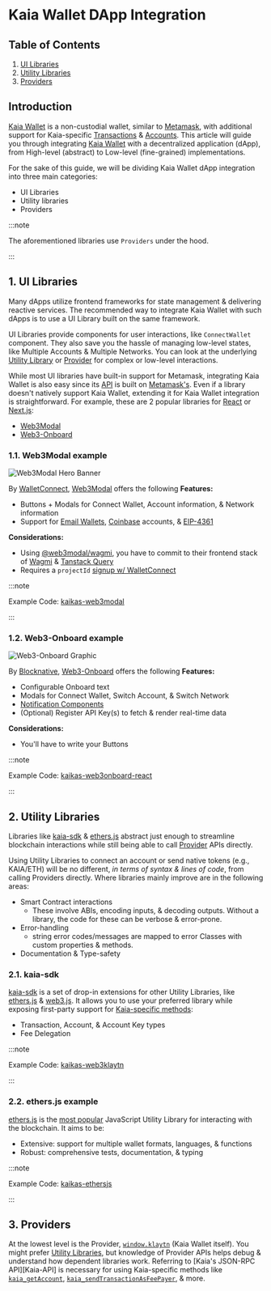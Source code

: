 # Kaia Wallet DApp Integration

## Table of Contents

1. [UI Libraries](#1-ui-libraries)
2. [Utility Libraries](#2-utility-libraries)
3. [Providers](#3-providers)

## Introduction

[Kaia Wallet](https://docs.kaiawallet.io) is a non-custodial wallet, similar to [Metamask](https://metamask.io), with additional support for Kaia-specific [Transactions](https://docs.kaia.io/learn/transactions) & [Accounts](https://docs.kaia.io/learn/accounts). This article will guide you through integrating [Kaia Wallet](https://docs.kaiawallet.io) with a decentralized application (dApp), from High-level (abstract) to Low-level (fine-grained) implementations.

For the sake of this guide, we will be dividing Kaia Wallet dApp integration into three main categories:

- UI Libraries
- Utility libraries
- Providers

:::note

The aforementioned libraries use `Providers` under the hood.

:::

## 1. UI Libraries

Many dApps utilize frontend frameworks for state management & delivering reactive services. The recommended way to integrate Kaia Wallet with such dApps is to use a UI Library built on the same framework.

UI Libraries provide components for user interactions, like `ConnectWallet` component. They also save you the hassle of managing low-level states, like Multiple Accounts & Multiple Networks. You can look at the underlying [Utility Library](#2-utility-libraries) or [Provider](#3-providers) for complex or low-level interactions.

While most UI libraries have built-in support for Metamask, integrating Kaia Wallet is also easy since its [API](https://docs.kaia.io/references/json-rpc/kaia/account-created/) is built on [Metamask's](https://docs.metamask.io/wallet/reference/json-rpc-api). Even if a library doesn't natively support Kaia Wallet, extending it for Kaia Wallet integration is straightforward. For example, these are 2 popular libraries for [React](https://react.dev) or [Next.js](https://nextjs.org):

- [Web3Modal](#1.1-web3modal-example)
- [Web3-Onboard](#1.2-web3-onboard-example)

### 1.1. Web3Modal example

![Web3Modal Hero Banner](https://web3modal.com/images/hero-banner.png)

By [WalletConnect](https://walletconnect.com), [Web3Modal](https://web3modal.com) offers the following **Features:**

- Buttons + Modals for Connect Wallet, Account information, & Network information
- Support for [Email Wallets](https://walletconnect.com/blog/web3modal-web3-email-login-wallets), [Coinbase](https://www.coinbase.com) accounts, & [EIP-4361](https://docs.login.xyz/general-information/siwe-overview/eip-4361)

**Considerations:**

- Using [@web3modal/wagmi](https://www.npmjs.com/package/@web3modal/wagmi), you have to commit to their frontend stack of [Wagmi](https://wagmi.sh) & [Tanstack Query](https://tanstack.com/query)
- Requires a `projectId` [signup w/ WalletConnect](https://cloud.walletconnect.com/sign-in)

:::note

Example Code: [kaikas-web3modal](https://github.com/kaiachain/kaia-dapp-mono/tree/main/examples/tools/wallet-libraries/kaikas-web3modal)

:::

### 1.2. Web3-Onboard example

![Web3-Onboard Graphic](https://onboard.blocknative.com/_app/immutable/assets/connect-modal.b7439c5e.svg)

By [Blocknative](https://www.blocknative.com), [Web3-Onboard](https://onboard.blocknative.com) offers the following **Features:**

- Configurable Onboard text
- Modals for Connect Wallet, Switch Account, & Switch Network
- [Notification Components](https://onboard.blocknative.com/docs/modules/core#customnotification)
- (Optional) Register API Key(s) to fetch & render real-time data

**Considerations:**

- You'll have to write your Buttons

:::note

Example Code: [kaikas-web3onboard-react](https://github.com/kaiachain/kaia-dapp-mono/tree/main/examples/tools/wallet-libraries/kaikas-web3onboard-react)

:::

## 2. Utility Libraries

Libraries like [kaia-sdk](#21-kaia-sdk) & [ethers.js](#22-ethersjs-example) abstract just enough to streamline blockchain interactions while still being able to call [Provider](#3-providers) APIs directly.

Using Utility Libraries to connect an account or send native tokens (e.g., KAIA/ETH) will be no different, _in terms of syntax & lines of code_, from calling Providers directly. Where libraries mainly improve are in the following areas:

- Smart Contract interactions
  - These involve ABIs, encoding inputs, & decoding outputs. Without a library, the code for these can be verbose & error-prone.
- Error-handling
  - string error codes/messages are mapped to error Classes with custom properties & methods.
- Documentation & Type-safety

### 2.1. kaia-sdk

[kaia-sdk](https://github.com/kaiachain/kaia-sdk) is a set of drop-in extensions for other Utility Libraries, like [ethers.js](https://docs.ethers.io/v6) & [web3.js](https://web3js.org). It allows you to use your preferred library while exposing first-party support for [Kaia-specific methods](https://docs.kaia.io/references/json-rpc/kaia/account-created/):

- Transaction, Account, & Account Key types
- Fee Delegation

:::note

Example Code: [kaikas-web3klaytn](https://github.com/kaiachain/kaia-dapp-mono/tree/main/examples/tools/wallet-libraries/kaikas-web3klaytn)

:::

### 2.2. ethers.js example

[ethers.js](https://docs.ethers.io/v6) is the [most popular](https://npmtrends.com/web3klaytn-vs-ethers-vs-viem-vs-web3) JavaScript Utility Library for interacting with the blockchain. It aims to be:

- Extensive: support for multiple wallet formats, languages, & functions
- Robust: comprehensive tests, documentation, & typing

:::note

Example Code: [kaikas-ethersjs](https://github.com/kaiachain/kaia-dapp-mono/tree/main/examples/tools/wallet-libraries/kaikas-ethersjs)

:::

## 3. Providers

At the lowest level is the Provider, [`window.klaytn`](https://docs.kaiawallet.io/02_api_reference/01_klaytn_provider) (Kaia Wallet itself). You might prefer [Utility Libraries](#2-utility-libraries), but knowledge of Provider APIs helps debug & understand how dependent libraries work. Referring to [Kaia's JSON-RPC API][Kaia-API] is necessary for using Kaia-specific methods like [`kaia_getAccount`](https://docs.kaia.io/references/json-rpc/kaia/get-account/), [`kaia_sendTransactionAsFeePayer`](https://docs.kaia.io/references/json-rpc/kaia/send-transaction-as-fee-payer/), & more.

